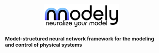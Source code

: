 <p align="center">
<img src="imgs/logo_white_info.png" width="250" alt="logo" >
</p>

<a name="readme-top"></a>
### Model-structured neural network framework for the modeling and control of physical systems